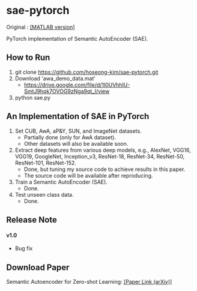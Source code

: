 # sae-pytorch

Original : [[MATLAB version]](https://github.com/Elyorcv/SAE)

PyTorch implementation of Semantic AutoEncoder (SAE).

## How to Run
1. git clone https://github.com/hoseong-kim/sae-pytorch.git
2. Download 'awa_demo_data.mat'      
      * https://drive.google.com/file/d/1l0UVhhIU-SmtJ9hqk7OVOG9zNga9qt_I/view
3. python sae.py

## An Implementation of SAE in PyTorch
1. Set CUB, AwA, aP&Y, SUN, and ImageNet datasets.
    * Partially done (only for AwA dataset). 
    * Other datasets will also be available soon.
2. Extract deep features from various deep models, e.g., AlexNet, VGG16, VGG19, GoogleNet, Inception_v3, ResNet-18, ResNet-34, ResNet-50, ResNet-101, ResNet-152.
    * Done, but tuning my source code to achieve results in this paper.
    * The source code will be available after reproducing.
3. Train a Semantic AutoEncoder (SAE).
    * Done.
4. Test unseen class data.
    * Done.

## Release Note

#### v1.0

* Bug fix

## Download Paper
Semantic Autoencoder for Zero-shot Learning: [[Paper Link (arXiv)]](https://arxiv.org/abs/1704.08345)

